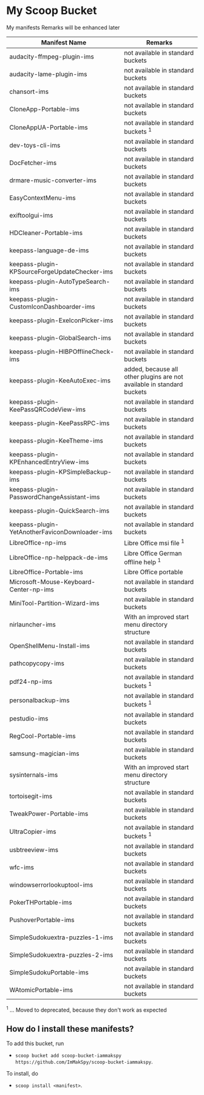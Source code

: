 # My Scoop Bucket

My manifests
Remarks will be enhanced later

| Manifest Name                                  | Remarks                                          |
| ---------------------------------------------- | ------------------------------------------------ |
| audacity-ffmpeg-plugin-ims                     | not available in standard buckets                |
| audacity-lame-plugin-ims                       | not available in standard buckets                |
| chansort-ims                                   | not available in standard buckets                |
| CloneApp-Portable-ims                          | not available in standard buckets                |
| CloneAppUA-Portable-ims                        | not available in standard buckets  <sup>1</sup>  |
| dev-toys-cli-ims                               | not available in standard buckets                |
| DocFetcher-ims                                 | not available in standard buckets                |
| drmare-music-converter-ims                     | not available in standard buckets                |
| EasyContextMenu-ims                            | not available in standard buckets                |
| exiftoolgui-ims                                | not available in standard buckets                |
| HDCleaner-Portable-ims                         | not available in standard buckets                |
| keepass-language-de-ims                        | not available in standard buckets                |
| keepass-plugin-KPSourceForgeUpdateChecker-ims  | not available in standard buckets                |
| keepass-plugin-AutoTypeSearch-ims              | not available in standard buckets                |
| keepass-plugin-CustomIconDashboarder-ims       | not available in standard buckets                |
| keepass-plugin-ExeIconPicker-ims               | not available in standard buckets                |
| keepass-plugin-GlobalSearch-ims                | not available in standard buckets                |
| keepass-plugin-HIBPOfflineCheck-ims            | not available in standard buckets                |
| keepass-plugin-KeeAutoExec-ims                 | added, because all other plugins are not available in standard buckets |
| keepass-plugin-KeePassQRCodeView-ims           | not available in standard buckets                |
| keepass-plugin-KeePassRPC-ims                  | not available in standard buckets                |
| keepass-plugin-KeeTheme-ims                    | not available in standard buckets                |
| keepass-plugin-KPEnhancedEntryView-ims         | not available in standard buckets                |
| keepass-plugin-KPSimpleBackup-ims              | not available in standard buckets                |
| keepass-plugin-PasswordChangeAssistant-ims     | not available in standard buckets                |
| keepass-plugin-QuickSearch-ims                 | not available in standard buckets                |
| keepass-plugin-YetAnotherFaviconDownloader-ims | not available in standard buckets                |
| LibreOffice-np-ims                             | Libre Office msi file <sup>1</sup>               |
| LibreOffice-np-helppack-de-ims                 | Libre Office German offline help <sup>1</sup>    |
| LibreOffice-Portable-ims                       | Libre Office portable                            |
| Microsoft-Mouse-Keyboard-Center-np-ims         | not available in standard buckets                |
| MiniTool-Partition-Wizard-ims                  | not available in standard buckets                |
| nirlauncher-ims                                | With an improved start menu directory structure  |
| OpenShellMenu-Install-ims                      | not available in standard buckets                |
| pathcopycopy-ims                               | not available in standard buckets                |
| pdf24-np-ims                                   | not available in standard buckets <sup>1</sup>   |
| personalbackup-ims                             | not available in standard buckets <sup>1</sup>   |
| pestudio-ims                                   | not available in standard buckets                |
| RegCool-Portable-ims                           | not available in standard buckets                |
| samsung-magician-ims                           | not available in standard buckets                |
| sysinternals-ims                               | With an improved start menu directory structure  |
| tortoisegit-ims                                | not available in standard buckets                |
| TweakPower-Portable-ims                        | not available in standard buckets                |
| UltraCopier-ims                                | not available in standard buckets <sup>1</sup>   |
| usbtreeview-ims                                | not available in standard buckets                |
| wfc-ims                                        | not available in standard buckets                |
| windowserrorlookuptool-ims                     | not available in standard buckets                |
| PokerTHPortable-ims                            | not available in standard buckets                |
| PushoverPortable-ims                           | not available in standard buckets                |
| SimpleSudokuextra-puzzles-1-ims                | not available in standard buckets                |
| SimpleSudokuextra-puzzles-2-ims                | not available in standard buckets                |
| SimpleSudokuPortable-ims                       | not available in standard buckets                |
| WAtomicPortable-ims                            | not available in standard buckets                |
<sup>1</sup> ... Moved to deprecated, because they don't work as expected


How do I install these manifests?
---------------------------------

To add this bucket, run

- `scoop bucket add scoop-bucket-iammakspy https://github.com/ImMakSpy/scoop-bucket-iammakspy`.

To install, do

- `scoop install <manifest>`.
